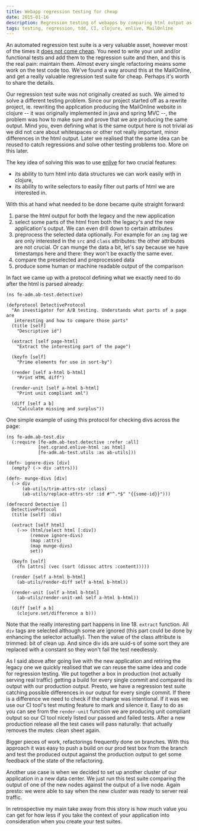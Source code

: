 ```yaml
---
title: Webapp regression testing for cheap
date: 2015-01-16
description: Regression testing of webapps by comparing html output as data
tags: testing, regression, tdd, CI, clojure, enlive, MailOnline
---
```


An automated regression test suite is a very valuable asset, however most of the times it [does not come cheap](http://www.pitheringabout.com/?p=995&cpage=1#comment-21254). You need to write your unit and/or functional tests and add them to the regression suite and then, and this is the real pain: maintain them. Almost every single refactoring means some work on the test code too. We've found a way around this at the MailOnline, and get a really valuable regression test suite for cheap. Perhaps it's worth to share the details.

Our regression test suite was not originally created as such. We aimed to solve a different testing problem. Since our project started off as a rewrite project, ie. rewriting the application producing the MailOnline website in clojure -- it was originally implemented in java and spring MVC --, the problem was how to make sure and prove that we are producing the same output. Mind you, even defining what is the same output here is not trivial as we did not care about whitespaces or other not really important, minor differences in the html output. Later we realised that the same idea can be reused to catch regressions and solve other testing problems too. More on this later.

The key idea of solving this was to use [enlive](https://github.com/cgrand/enlive) for two crucial features:

- its ability to turn html into data structures we can work easily with in clojure,
- its ability to write selectors to easily filter out parts of html we are interested in.

With this at hand what needed to be done became quite straight forward:

1. parse the html output for both the legacy and the new application
1. select some parts of the html from both the legacy's and the new application's output. We can even drill down to certain attributes
1. preprocess the selected data optionally. For example for an `img` tag we are only interested in the `src` and `class` attributes: the other attributes are not crucial. Or can munge the data a bit, let's say because we have timestamps here and there: they won't be exactly the same ever.
1. compare the preselected and preprocessed data
1. produce some human or machine readable output of the comparison

In fact we came up with a protocol defining what we exactly need to do after the html is parsed already:

<!--?prettify lang=clojure linenums=true -->

    (ns fe-adm.ab-test.detective)

    (defprotocol DetectiveProtocol
      "An investigator for A/B testing. Understands what parts of a page are
       interesting and how to compare those parts"
      (title [self]
        "Descriptive id")

      (extract [self page-html]
        "Extract the interesting part of the page")

      (keyfn [self]
        "Prime elements for use in sort-by")

      (render [self a-html b-html]
        "Print HTML diff")

      (render-unit [self a-html b-html]
        "Print unit compliant xml")

      (diff [self a b]
        "Calculate missing and surplus"))

One simple example of using this protocol for checking divs across the page:

<!--?prettify lang=clojure linenums=true -->

    (ns fe-adm.ab-test.div
      (:require [fe-adm.ab-test.detective :refer :all]
                [net.cgrand.enlive-html :as html]
                [fe-adm.ab-test.utils :as ab-utils]))

    (defn- ignore-divs [div]
      (empty? (-> div :attrs)))

    (defn- munge-divs [div]
      (-> div
          (ab-utils/trim-attrs-str :class)
          (ab-utils/replace-attrs-str :id #"^.*$" "{{some-id}}")))

    (defrecord Detective []
      DetectiveProtocol
      (title [self] :div)

      (extract [self html]
        (->> (html/select html [:div])
             (remove ignore-divs)
             (map :attrs)
             (map munge-divs)
             set))

      (keyfn [self]
        (fn [attrs] (vec (sort (dissoc attrs :content)))))

      (render [self a-html b-html]
        (ab-utils/render-diff self a-html b-html))

      (render-unit [self a-html b-html]
        (ab-utils/render-unit-xml self a-html b-html))

      (diff [self a b]
        (clojure.set/difference a b)))

Note that the really interesting part happens in line 18. `extract` function. All `div` tags are selected although some are ignored (this part could be done by enhancing the selector actually). Then the value of the class attribute is trimmed: bit of clean up. And since div ids are uuid-s of some sort they are replaced with a constant so they won't fail the test needlessly.

As I said above after going live with the new application and retiring the legacy one we quickly realised that we can reuse the same idea and code for regression testing. We put together a box in production (not actually serving real traffic) getting a build for every single commit and compared its output with our production output. Presto, we have a regression test suite catching possible differences in our output for every single commit. If there is a difference we need to check if the change was intentional. If it was we use our CI tool's test muting feature to mark and silence it. Easy to do as you can see from the `render-unit` function we are producing unit compliant output so our CI tool nicely listed our passed and failed tests. After a new production release all the test cases will pass naturally: that actually removes the mutes: clean sheet again.

Bigger pieces of work, refactorings frequently done on branches. With this approach it was easy to push a build on our prod test box from the branch and test the produced output against the production output to get some feedback of the state of the refactoring.

Another use case is when we decided to set up another cluster of our application in a new data center. We just run this test suite comparing the output of one of the new nodes against the output of a live node. Again presto: we were able to say when the new cluster was ready to server real traffic.

In retrospective my main take away from this story is how much value you can get for how less if you take the context of your application into consideration when you create your test suites.

